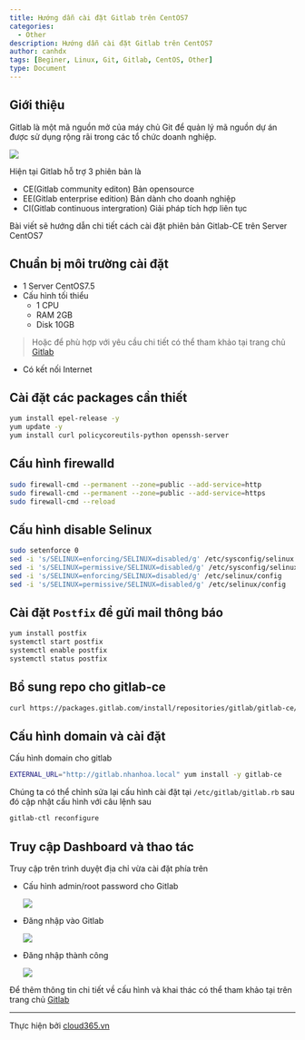 ```yaml
---
title: Hướng dẫn cài đặt Gitlab trên CentOS7
categories:
  - Other
description: Hướng dẫn cài đặt Gitlab trên CentOS7
author: canhdx
tags: [Beginer, Linux, Git, Gitlab, CentOS, Other]
type: Document
---
```


## Giới thiệu

Gitlab là một mã nguồn mở của máy chủ Git để quản lý mã nguồn dự án được sử dụng rộng rãi trong các tổ chức doanh nghiệp. 

![](/images/img-gitlab/gitlab-00.jpeg)

Hiện tại Gitlab hỗ trợ 3 phiên bản là 
- CE(Gitlab community editon) Bản opensource
- EE(Gitlab enterprise edition) Bản dành cho doanh nghiệp
- CI(Gitlab continuous intergration) Giải pháp tích hợp liên tục

Bài viết sẽ hướng dẫn chi tiết cách cài đặt phiên bản Gitlab-CE trên Server CentOS7

## Chuẩn bị môi trường cài đặt

- 1 Server CentOS7.5 
- Cấu hình tối thiểu 
    + 1 CPU
    + RAM 2GB
    + Disk 10GB
> Hoặc để phù hợp với yêu cầu chi tiết có thể tham khảo tại trang chủ <a href="https://docs.gitlab.com/ce/install/requirements.html" target="_blank">Gitlab</a>
- Có kết nối Internet 

## Cài đặt các packages cần thiết 
```sh 
yum install epel-release -y 
yum update -y
yum install curl policycoreutils-python openssh-server 
```

## Cấu hình firewalld 
```sh 
sudo firewall-cmd --permanent --zone=public --add-service=http
sudo firewall-cmd --permanent --zone=public --add-service=https
sudo firewall-cmd --reload
```

## Cấu hình disable Selinux
```sh 
sudo setenforce 0
sed -i 's/SELINUX=enforcing/SELINUX=disabled/g' /etc/sysconfig/selinux
sed -i 's/SELINUX=permissive/SELINUX=disabled/g' /etc/sysconfig/selinux
sed -i 's/SELINUX=enforcing/SELINUX=disabled/g' /etc/selinux/config
sed -i 's/SELINUX=permissive/SELINUX=disabled/g' /etc/selinux/config
```

## Cài đặt `Postfix` để gửi mail thông báo
```sh 
yum install postfix
systemctl start postfix
systemctl enable postfix
systemctl status postfix
```

## Bổ sung repo cho gitlab-ce
```sh 
curl https://packages.gitlab.com/install/repositories/gitlab/gitlab-ce/script.rpm.sh | sudo bash
```

## Cấu hình domain và cài đặt 

Cấu hình domain cho gitlab
```sh 
EXTERNAL_URL="http://gitlab.nhanhoa.local" yum install -y gitlab-ce
```

Chúng ta có thể chỉnh sửa lại cấu hình cài đặt tại `/etc/gitlab/gitlab.rb` sau đó cập nhật cấu hình với câu lệnh sau 
```sh 
gitlab-ctl reconfigure
```

## Truy cập Dashboard và thao tác 

Truy cập trên trình duyệt địa chỉ vừa cài đặt phía trên

- Cấu hình admin/root password cho Gitlab 

	![](/images/img-gitlab/gitlab-01.png)

- Đăng nhập vào Gitlab

	![](/images/img-gitlab/gitlab-02.png)

- Đăng nhập thành công 

	![](/images/img-gitlab/gitlab-03.png)


Để thêm thông tin chi tiết về cấu hình và khai thác có thể tham khảo tại trên trang chủ <a href="https://docs.gitlab.com" target="_blank">Gitlab</a>

---
Thực hiện bởi <a href="https://cloud365.vn/" target="_blank">cloud365.vn</a>
